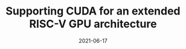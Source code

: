 ---
title: "Supporting CUDA for an extended RISC-V GPU architecture"
authors: "Ruobing Han, Blaise Tine, Jaewon Lee, Jaewoong Sim, Hyesoon Kim"
collection: publications
date: 2021-06-17
venue: "4th Workshop on Computer Architecture Research with RISC-V (CARRV)"
venue_type: workshop
citation: "Ruobing Han, Blaise Tine, Jaewon Lee, Jaewoong Sim, Hyesoon Kim. Supporting CUDA for an extended RISC-V GPU architecture. In Proceedings of the Workshop on Computer Architecture Research with RISC-V (CARRV 2021)."
---